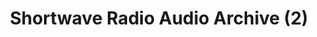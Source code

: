 ---
layout: manifest
title: Shortwave Radio Audio Archive (2)
manifest_name: shortwave-radio-audio-archive-2-

---